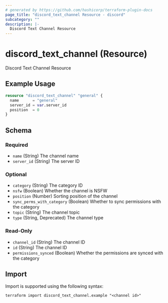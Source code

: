 ```yaml
---
# generated by https://github.com/hashicorp/terraform-plugin-docs
page_title: "discord_text_channel Resource - discord"
subcategory: ""
description: |-
  Discord Text Channel Resource
---
```


# discord_text_channel (Resource)

Discord Text Channel Resource

## Example Usage

```terraform
resource "discord_text_channel" "general" {
  name      = "general"
  server_id = var.server_id
  position  = 0
}
```

<!-- schema generated by tfplugindocs -->
## Schema

### Required

- `name` (String) The channel name
- `server_id` (String) The server ID

### Optional

- `category` (String) The category ID
- `nsfw` (Boolean) Whether the channel is NSFW
- `position` (Number) Sorting position of the channel
- `sync_perms_with_category` (Boolean) Whether to sync permissions with the category
- `topic` (String) The channel topic
- `type` (String, Deprecated) The channel type

### Read-Only

- `channel_id` (String) The channel ID
- `id` (String) The channel ID
- `permissions_synced` (Boolean) Whether the permissions are synced with the category

## Import

Import is supported using the following syntax:

```shell
terraform import discord_text_channel.example "<channel id>"
```
